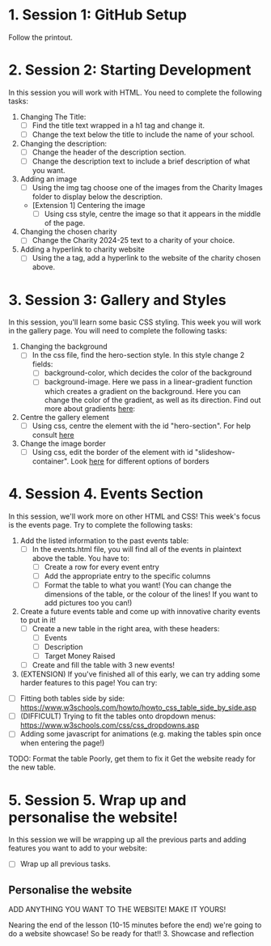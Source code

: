 # 1. Session 1: GitHub Setup
Follow the printout.

# 2. Session 2: Starting Development
In this session you will work with HTML. You need to complete the following tasks:
1. Changing The Title:
    - [ ] Find the title text wrapped in a h1 tag and change it.
    - [ ] Change the text below the title to include the name of your school.
2. Changing the description:
    - [ ] Change the header of the description section.
    - [ ] Change the description text to include a brief description of what you want.
3. Adding an image
    - [ ] Using the img tag choose one of the images from the Charity Images folder to display below the description.
    - [Extension 1] Centering the image
        - [ ] Using css style, centre the image so that it appears in the middle of the page.
4. Changing the chosen charity
    - [ ] Change the Charity 2024-25 text to a charity of your choice.
5. Adding a hyperlink to charity website
    - [ ] Using the a tag, add a hyperlink to the website of the charity chosen above.

# 3. Session 3: Gallery and Styles
In this session, you'll learn some basic CSS styling. This week you will work in the gallery page. You will need to complete the following tasks:
1. Changing the background
    - [ ] In the css file, find the hero-section style. In this style change 2 fields:
        - [ ] background-color, which decides the color of the background
        - [ ] background-image. Here we pass in a linear-gradient function which creates a gradient on the background.
                Here you can change the color of the gradient, as well as its direction. Find out more about gradients <a href="https://www.w3schools.com/css/css3_gradients.asp">here</a>:
2. Centre the gallery element
    - [ ] Using css, centre the element with the id "hero-section". For help consult <a href="https://www.w3schools.com/css/css_align.asp">here</a>
3. Change the image border
    - [ ] Using css, edit the border of the element with id "slideshow-container". Look <a href="https://www.w3schools.com/css/css_border.asp">here</a>  for different options of borders

# 4. Session 4. Events Section
In this session, we'll work more on other HTML and CSS! This week's focus is the events page. Try to complete the following tasks:
1. Add the listed information to the past events table:
   - [ ] In the events.html file, you will find all of the events in plaintext above the table. You have to:
     - [ ] Create a row for every event entry
     - [ ] Add the appropriate entry to the specific columns
     - [ ] Format the table to what you want! (You can change the dimensions of the table, or the colour of the lines! If you want to add pictures too you can!)
2. Create a future events table and come up with innovative charity events to put in it!
   - [ ] Create a new table in the right area, with these headers:
      - [ ] Events
      - [ ] Description
      - [ ] Target Money Raised
   - [ ] Create and fill the table with 3 new events!

3. (EXTENSION) If you've finished all of this early, we can try adding some harder features to this page! You can try:
  - [ ] Fitting both tables side by side: https://www.w3schools.com/howto/howto_css_table_side_by_side.asp
  - [ ] (DIFFICULT) Trying to fit the tables onto dropdown menus: https://www.w3schools.com/css/css_dropdowns.asp
  - [ ] Adding some javascript for animations (e.g. making the tables spin once when entering the page!)

TODO:
Format the table Poorly, get them to fix it
Get the website ready for the new table.

# 5. Session 5. Wrap up and personalise the website!
In this session we will be wrapping up all the previous parts and adding features you want to add to your website:
  - [ ] Wrap up all previous tasks.

## Personalise the website
ADD ANYTHING YOU WANT TO THE WEBSITE! MAKE IT YOURS!

Nearing the end of the lesson (10-15 minutes before the end) we're going to do a website showcase! So be ready for that!!
3. Showcase and reflection
